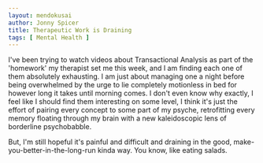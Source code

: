 ```yaml
---
layout: mendokusai
author: Jonny Spicer
title: Therapeutic Work is Draining
tags: [ Mental Health ]
---
```

I've been trying to watch videos about Transactional Analysis as part of the 'homework' my therapist set me this week, and I am finding each one of them absolutely exhausting. I am
just about managing one a night before being overwhelmed by the urge to lie completely motionless in bed for however long it takes until morning comes. I don't even know why exactly,
I feel like I should find them interesting on some level, I think it's just the effort of pairing every concept to some part of my psyche, retrofitting every memory floating through
my brain with a new kaleidoscopic lens of borderline psychobabble.

But, I'm still hopeful it's painful and difficult and draining in the good, make-you-better-in-the-long-run kinda way. You know, like eating salads.
